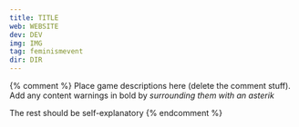 ```yaml
---
title: TITLE
web: WEBSITE
dev: DEV
img: IMG
tag: feminismevent
dir: DIR
---
```

{% comment %}
Place game descriptions here (delete the comment stuff). Add any content warnings in bold by *surrounding them with an asterik*

The rest should be self-explanatory
{% endcomment %}

